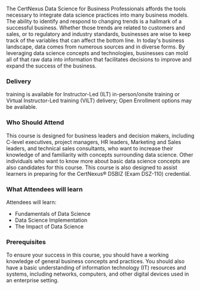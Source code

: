 <!-- DSBIZ -->

The CertNexus Data Science for Business Professionals affords the tools necessary to integrate data science practices into many business models. The ability to identify and respond to changing trends is a hallmark of a successful business. Whether those trends are related to customers and sales, or to regulatory and industry standards, businesses are wise to keep track of the variables that can affect the bottom line. In today's business landscape, data comes from numerous sources and in diverse forms. By leveraging data science concepts and technologies, businesses can mold all of that raw data into information that facilitates decisions to improve and expand the success of the business.

### Delivery

 training is available for Instructor-Led (ILT) in-person/onsite training or Virtual Instructor-Led training (VILT) delivery; Open Enrollment options may be available.


### Who Should Attend

This course is designed for business leaders and decision makers, including C-level executives, project managers, HR leaders, Marketing and Sales leaders, and technical sales consultants, who want to increase their knowledge of and familiarity with concepts surrounding data science. Other individuals who want to know more about basic data science concepts are also candidates for this course.
This course is also designed to assist learners in preparing for the CertNexus® DSBIZ (Exam DSZ-110) credential.

### What Attendees will learn

Attendees will learn:

- Fundamentals of Data Science
- Data Science Implementation
- The Impact of Data Science

### Prerequisites

To ensure your success in this course, you should have a working knowledge of general business concepts and practices. You should also have a basic understanding of information technology (IT) resources and systems, including networks, computers, and other digital devices used in an enterprise setting.
